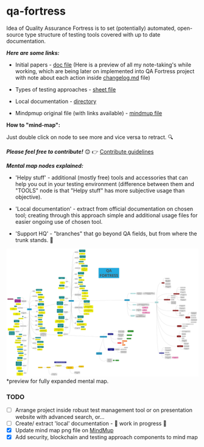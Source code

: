 # qa-fortress

Idea of Quality Assurance Fortress is to set (potentially) automated, open-source type structure of testing tools covered with up to date documentation.

***Here are some links:***

* Initial papers - [doc file](https://docs.google.com/document/d/1xOxVAY6QLKMddnGBApYQdoiHpAf2g4mUwWk3Ibrwkpg/edit?usp=sharing) (Here is a preview of all my note-taking's while working, which are being later on implemented into QA Fortress project with note about each action inside [changelog.md](https://github.com/degordian/qa-fortress/blob/master/changelog.md) file)

* Types of testing approaches - [sheet file](https://docs.google.com/spreadsheets/d/1pBx5GVdU08WgqkFdxSwlHzpEs4Ok-rYyHtbq_byiQSk/edit?usp=sharing)

* Local documentation - [directory](https://github.com/degordian/qa-fortress/tree/master/localDocs)

* Mindpmup original file (with links available) - [mindmup file](https://atlas.mindmup.com/degordianqa/qa_fortress/index.html)

**How to "mind-map":**

Just double click on node to see more and vice versa to retract. :mag:

***Please feel free to contribute!*** :blush: 
:point_right: [Contribute guidelines](https://github.com/degordian/qa-fortress/blob/master/docs/CONTRIBUTING.md)

***Mental map nodes explained:***
* 'Helpy stuff' - additional (mostly free) tools and accessories that can help you out in your testing environment (difference between them and "TOOLS" node is that "Helpy stuff" has more subjective usage than objective).

* 'Local documentation' - extract from official documentation on chosen tool; creating through this approach simple and additional usage files for easier ongoing use of chosen tool.

* 'Support HQ' - "branches" that go beyond QA fields, but from where the trunk stands. :palm_tree:

![Mind map](QA_Fortress_mind_map.png)
*preview for fully expanded mental map.

### TODO

- [ ] Arrange project inside robust test management tool or on presentation website with advanced search, or...
- [ ] Create/ extract 'local' documentation - :construction: work in progress :construction:
- [x] Update mind map png file on [MindMup](https://www.mindmup.com/)
- [x] Add security, blockchain and testing approach components to mind map
